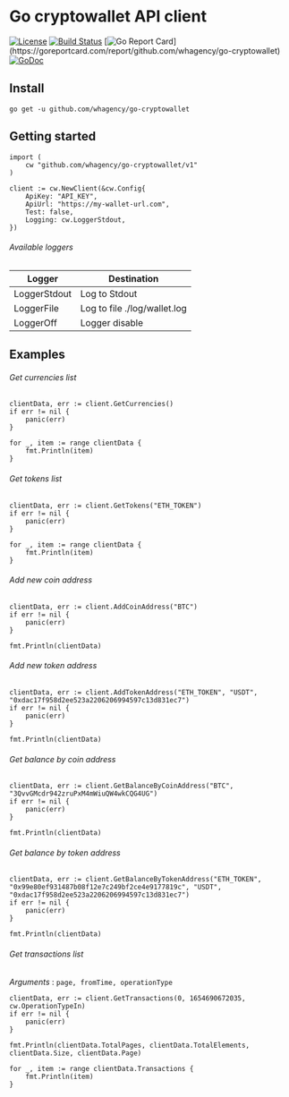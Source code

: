 # Go cryptowallet API client

[![License](http://img.shields.io/badge/license-MIT-blue.svg)](https://raw.githubusercontent.com/whagency/go-cryptowallet/master/LICENSE.md)
[![Build Status](https://travis-ci.org/whagency/go-cryptowallet.svg?branch=master)](https://travis-ci.org/whagency/go-cryptowallet)
[![Go Report Card](https://goreportcard.com/badge/github.com/whagency/go-cryptowallet?)](https://goreportcard.com/report/github.com/whagency/go-cryptowallet)
[![GoDoc](https://godoc.org/github.com/whagency/go-cryptowallet?status.svg)](https://godoc.org/github.com/whagency/go-cryptowallet)

## Install

```
go get -u github.com/whagency/go-cryptowallet
```

## Getting started

```
import (
    cw "github.com/whagency/go-cryptowallet/v1"
)

client := cw.NewClient(&cw.Config{
    ApiKey: "API_KEY",
    ApiUrl: "https://my-wallet-url.com",
    Test: false,
    Logging: cw.LoggerStdout,
})
```

###### Available loggers

| Logger        | Destination                  |
|---------------|------------------------------|
| LoggerStdout  | Log to Stdout                |
| LoggerFile    | Log to file ./log/wallet.log |
| LoggerOff     | Logger disable               |

## Examples

###### Get currencies list

```
clientData, err := client.GetCurrencies()
if err != nil {
    panic(err)
}

for _, item := range clientData {
    fmt.Println(item)
}
```

###### Get tokens list

```
clientData, err := client.GetTokens("ETH_TOKEN")
if err != nil {
    panic(err)
}

for _, item := range clientData {
    fmt.Println(item)
}
```

###### Add new coin address

```
clientData, err := client.AddCoinAddress("BTC")
if err != nil {
    panic(err)
}

fmt.Println(clientData)
```

###### Add new token address

```
clientData, err := client.AddTokenAddress("ETH_TOKEN", "USDT", "0xdac17f958d2ee523a2206206994597c13d831ec7")
if err != nil {
    panic(err)
}

fmt.Println(clientData)
```

###### Get balance by coin address

```
clientData, err := client.GetBalanceByCoinAddress("BTC", "3QvvGMcdr942zruPxM4mWiuQW4wkCQG4UG")
if err != nil {
    panic(err)
}

fmt.Println(clientData)
```

###### Get balance by token address

```
clientData, err := client.GetBalanceByTokenAddress("ETH_TOKEN", "0x99e80ef931487b08f12e7c249bf2ce4e9177819c", "USDT", "0xdac17f958d2ee523a2206206994597c13d831ec7")
if err != nil {
    panic(err)
}

fmt.Println(clientData)
```

###### Get transactions list

*Arguments* : `page, fromTime, operationType`

```
clientData, err := client.GetTransactions(0, 1654690672035, cw.OperationTypeIn)
if err != nil {
    panic(err)
}

fmt.Println(clientData.TotalPages, clientData.TotalElements, clientData.Size, clientData.Page)

for _, item := range clientData.Transactions {
    fmt.Println(item)
}
```